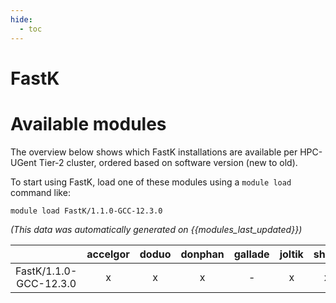 ```yaml
---
hide:
  - toc
---
```


FastK
=====

# Available modules


The overview below shows which FastK installations are available per HPC-UGent Tier-2 cluster, ordered based on software version (new to old).

To start using FastK, load one of these modules using a `module load` command like:

```shell
module load FastK/1.1.0-GCC-12.3.0
```

*(This data was automatically generated on {{modules_last_updated}})*  

| |accelgor|doduo|donphan|gallade|joltik|shinx|skitty|
| :---: | :---: | :---: | :---: | :---: | :---: | :---: | :---: |
|FastK/1.1.0-GCC-12.3.0|x|x|x|-|x|x|x|
